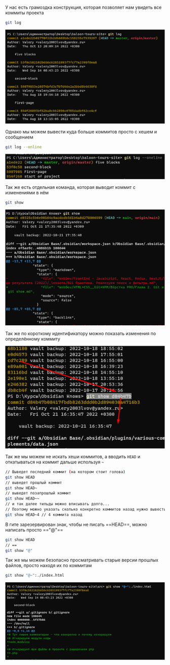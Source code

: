 
У нас есть грамоздка конструкция, которая позволяет нам увидеть все коммиты проекта

```bash
git log
```
![](_png/Pasted%20image%2020221021183355.png)

Однако мы можем вывести куда больше коммитов просто с хешем и сообщением

```bash
git log --online
```
![](_png/Pasted%20image%2020221021183412.png)

Так же есть отдельная команда, которая выводит коммит с изменениями в нём

```bash
git show
```
![](_png/Pasted%20image%2020221021183557.png)

Так же по короткому идентификатору можно показать изменения по определённому коммиту

![](_png/Pasted%20image%2020221021185744.png)

Так же мы можем не искать хеши коммитов, а вводить `HEAD` и откатываться на коммит дальше используя `~`

```bash
// Выведет последний коммит (на котором стоит голова)
git show HEAD
// выведет прошлый коммит
git show HEAD~
// выведет позапрошлый коммит
git show HEAD~~
// и так далее тильды можно вписывать долго...
// Поэтому можно указать сколько конкретно коммитов назад нужно вывести
git show HEAD~4 // 4 коммита назад
```

В гите зарезервирован знак, чтобы не писать ==HEAD==, можно написать просто =="@"==

```bash
git show HEAD
// ==
git show "@"
```

Так же мы можем безопасно просматривать старые версии прошлых файлов, просто находя их по коммитам

```bash
git show "@~":./index.html
```
![](_png/Pasted%20image%2020221021191235.png)